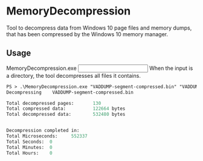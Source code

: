 # MemoryDecompression
Tool to decompress data from Windows 10 page files and memory dumps, that has been compressed by the Windows 10 memory manager. 

## Usage
MemoryDecompression.exe <input file or directory> <output-file>
When the input is a directory, the tool decompresses all files it contains.
```ps
PS > .\MemoryDecompression.exe "VADDUMP-segment-compressed.bin" "VADDUMP-segment-decompressed.bin"
Decompressing    VADDUMP-segment-compressed.bin

Total decompressed pages:       130
Total compressed data:          122664 bytes
Total decompressed data:        532480 bytes


Decompression completed in:
Total Microseconds:     552337
Total Seconds:  0
Total Minutes:  0
Total Hours:    0
```
